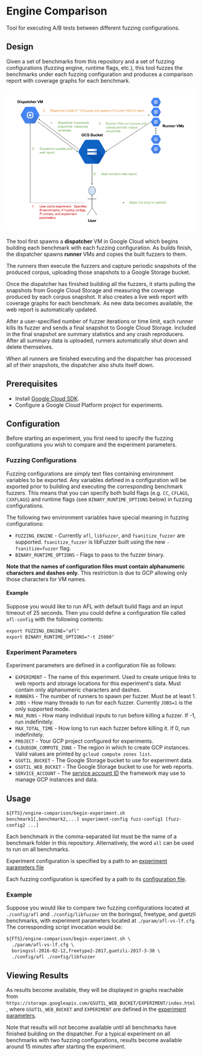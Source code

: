 # Engine Comparison

Tool for executing A/B tests between different fuzzing configurations.

## Design

Given a set of benchmarks from this repository and a set of fuzzing
configurations (fuzzing engine, runtime flags, etc.), this tool fuzzes the
benchmarks under each fuzzing configuration and produces a comparison report
with coverage graphs for each benchmark.

![diagram](../docs/images/ab-design.png?raw=true)

The tool first spawns a **dispatcher** VM in Google Cloud which begins building
each benchmark with each fuzzing configuration.  As builds finish, the
dispatcher spawns **runner** VMs and copies the built fuzzers to them.

The runners then execute the fuzzers and capture periodic snapshots of the
produced corpus, uploading those snapshots to a Google Storage bucket.

Once the dispatcher has finished building all the fuzzers, it starts pulling the
snapshots from Google Cloud Storage and measuring the coverage produced by each
corpus snapshot.  It also creates a live web report with coverage graphs for
each benchmark.  As new data becomes available, the web report is automatically
updated.

After a user-specified number of fuzzer iterations or time limit, each runner
kills its fuzzer and sends a final snapshot to Google Cloud Storage.  Included
in the final snapshot are summary statistics and any crash reproducers.  After
all summary data is uploaded, runners automatically shut down and delete
themselves.

When all runners are finished executing and the dispatcher has processed all of
their snapshots, the dispatcher also shuts itself down.

## Prerequisites

- Install [Google Cloud SDK](https://cloud.google.com/sdk/downloads).
- Configure a Google Cloud Platform project for experiments.

## Configuration

Before starting an experiment, you first need to specify the fuzzing
configurations you wish to compare and the experiment parameters.

### Fuzzing Configurations

Fuzzing configurations are simply text files containing environment variables to
be exported.  Any variables defined in a configuration will be exported prior to
building and executing the corresponding benchmark fuzzers.  This means that you
can specify both build flags (e.g. `CC`, `CFLAGS`, `CXXFLAGS`) and runtime flags
(see `BINARY_RUNTIME_OPTIONS` below) in fuzzing configurations.

The following two environment variables have special meaning in fuzzing
configurations:

- `FUZZING_ENGINE` - Currently `afl`, `libfuzzer`, and `fsanitize_fuzzer` are
  supported.  `fsanitize_fuzzer` is libFuzzer built using the new
  `-fsanitize=fuzzer` flag.
- `BINARY_RUNTIME_OPTIONS` - Flags to pass to the fuzzer binary.

**Note that the names of configuration files must contain alphanumeric
characters and dashes only.**  This restriction is due to GCP allowing only
those characters for VM names.

#### Example

Suppose you would like to run AFL with default build flags and an input timeout
of 25 seconds.  Then you could define a configuration file called `afl-config`
with the following contents:
```
export FUZZING_ENGINE="afl"
export BINARY_RUNTIME_OPTIONS="-t 25000"
```

### Experiment Parameters

Experiment parameters are defined in a configuration file as follows:

- `EXPERIMENT` - The name of this experiment.  Used to create unique links to
  web reports and storage locations for this experiment's data.  Must contain
  only alphanumeric characters and dashes.
- `RUNNERS` - The number of runners to spawn per fuzzer.  Must be at least 1.
- `JOBS` - How many threads to run for each fuzzer.  Currently `JOBS=1` is the
  only supported mode.
- `MAX_RUNS` - How many individual inputs to run before killing a fuzzer. If
  -1, run indefinitely.
- `MAX_TOTAL_TIME` - How long to run each fuzzer before killing it.  If 0, run
  indefinitely.
- `PROJECT` - Your GCP project configured for experiments.
- `CLOUDSDK_COMPUTE_ZONE` - The region in which to create GCP instances.  Valid
  values are printed by `gcloud compute zones list`.
- `GSUTIL_BUCKET` - The Google Storage bucket to use for experiment data.
- `GSUTIL_WEB_BUCKET` - The Google Storage bucket to use for web reports.
- `SERVICE_ACCOUNT` - The [service account ID](https://cloud.google.com/compute/docs/access/service-accounts)
  the framework may use to manage GCP instances and data.

## Usage

```shell
${FTS}/engine-comparison/begin-experiment.sh benchmark1[,benchmark2,...] experiment-config fuzz-config1 [fuzz-config2 ...]
```

Each benchmark in the comma-separated list must be the name of a benchmark
folder in this repository.  Alternatively, the word `all` can be used to run on
all benchmarks.

Experiment configuration is specified by a path to an
[experiment parameters file](#experiment-parameters)

Each fuzzing configuration is specified by a path to its
[configuration file](#fuzzing-configurations).

### Example

Suppose you would like to compare two fuzzing configurations located at
`./config/afl` and `./config/libfuzzer` on the boringssl, freetype, and guetzli
benchmarks, with experiment parameters located at `./param/afl-vs-lf.cfg`.  The
corresponding script invocation would be:

```shell
${FTS}/engine-comparison/begin-experiment.sh \
  ./param/afl-vs-lf.cfg \
  boringssl-2016-02-12,freetype2-2017,guetzli-2017-3-30 \
  ./config/afl ./config/libfuzzer
```

## Viewing Results

As results become available, they will be displayed in graphs reachable from
`https://storage.googleapis.com/GSUTIL_WEB_BUCKET/EXPERIMENT/index.html`,
where `GSUTIL_WEB_BUCKET` and `EXPERIMENT` are defined in the [experiment
parameters](#experiment-parameters).

Note that results will not become available until all benchmarks have finished
building on the dispatcher.  For a typical experiment on all benchmarks with two
fuzzing configurations, results become available around 15 minutes after
starting the experiment.
